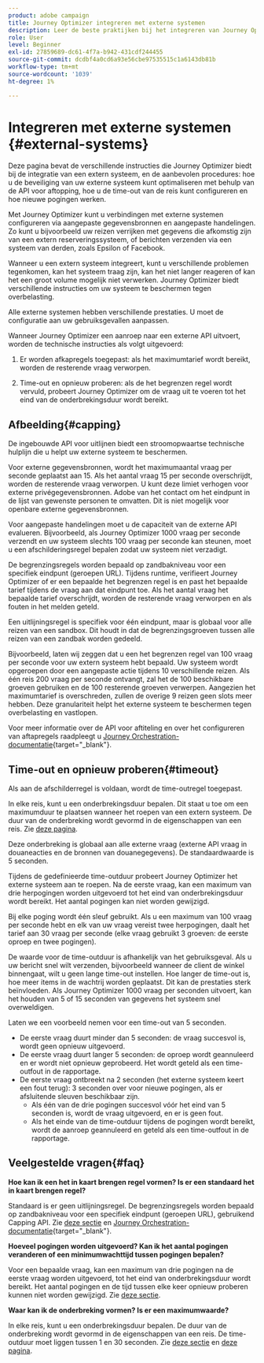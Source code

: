 ```yaml
---
product: adobe campaign
title: Journey Optimizer integreren met externe systemen
description: Leer de beste praktijken bij het integreren van Journey Optimizer met externe systemen
role: User
level: Beginner
exl-id: 27859689-dc61-4f7a-b942-431cdf244455
source-git-commit: dcdbf4a0cd6a93e56cbe97535515c1a6143db81b
workflow-type: tm+mt
source-wordcount: '1039'
ht-degree: 1%

---
```


# Integreren met externe systemen {#external-systems}

Deze pagina bevat de verschillende instructies die Journey Optimizer biedt bij de integratie van een extern systeem, en de aanbevolen procedures: hoe u de beveiliging van uw externe systeem kunt optimaliseren met behulp van de API voor aftopping, hoe u de time-out van de reis kunt configureren en hoe nieuwe pogingen werken.

Met Journey Optimizer kunt u verbindingen met externe systemen configureren via aangepaste gegevensbronnen en aangepaste handelingen. Zo kunt u bijvoorbeeld uw reizen verrijken met gegevens die afkomstig zijn van een extern reserveringssysteem, of berichten verzenden via een systeem van derden, zoals Epsilon of Facebook.

Wanneer u een extern systeem integreert, kunt u verschillende problemen tegenkomen, kan het systeem traag zijn, kan het niet langer reageren of kan het een groot volume mogelijk niet verwerken. Journey Optimizer biedt verschillende instructies om uw systeem te beschermen tegen overbelasting.

Alle externe systemen hebben verschillende prestaties. U moet de configuratie aan uw gebruiksgevallen aanpassen.

Wanneer Journey Optimizer een aanroep naar een externe API uitvoert, worden de technische instructies als volgt uitgevoerd:

1. Er worden afkapregels toegepast: als het maximumtarief wordt bereikt, worden de resterende vraag verworpen.

2. Time-out en opnieuw proberen: als de het begrenzen regel wordt vervuld, probeert Journey Optimizer om de vraag uit te voeren tot het eind van de onderbrekingsduur wordt bereikt.

## Afbeelding{#capping}

De ingebouwde API voor uitlijnen biedt een stroomopwaartse technische hulplijn die u helpt uw externe systeem te beschermen.

Voor externe gegevensbronnen, wordt het maximumaantal vraag per seconde geplaatst aan 15. Als het aantal vraag 15 per seconde overschrijdt, worden de resterende vraag verworpen. U kunt deze limiet verhogen voor externe privégegevensbronnen. Adobe van het contact om het eindpunt in de lijst van gewenste personen te omvatten. Dit is niet mogelijk voor openbare externe gegevensbronnen.

Voor aangepaste handelingen moet u de capaciteit van de externe API evalueren. Bijvoorbeeld, als Journey Optimizer 1000 vraag per seconde verzendt en uw systeem slechts 100 vraag per seconde kan steunen, moet u een afschilderingsregel bepalen zodat uw systeem niet verzadigt.

De begrenzingsregels worden bepaald op zandbakniveau voor een specifiek eindpunt (geroepen URL). Tijdens runtime, verifieert Journey Optimizer of er een bepaalde het begrenzen regel is en past het bepaalde tarief tijdens de vraag aan dat eindpunt toe. Als het aantal vraag het bepaalde tarief overschrijdt, worden de resterende vraag verworpen en als fouten in het melden geteld.

Een uitlijningsregel is specifiek voor één eindpunt, maar is globaal voor alle reizen van een sandbox. Dit houdt in dat de begrenzingsgroeven tussen alle reizen van een zandbak worden gedeeld.

Bijvoorbeeld, laten wij zeggen dat u een het begrenzen regel van 100 vraag per seconde voor uw extern systeem hebt bepaald. Uw systeem wordt opgeroepen door een aangepaste actie tijdens 10 verschillende reizen. Als één reis 200 vraag per seconde ontvangt, zal het de 100 beschikbare groeven gebruiken en de 100 resterende groeven verwerpen. Aangezien het maximumtarief is overschreden, zullen de overige 9 reizen geen slots meer hebben. Deze granulariteit helpt het externe systeem te beschermen tegen overbelasting en vastlopen.

Voor meer informatie over de API voor aftiteling en over het configureren van aftapregels raadpleegt u [Journey Orchestration-documentatie](https://experienceleague.adobe.com/docs/journeys/using/working-with-apis/capping.html){target=&quot;_blank&quot;}.

## Time-out en opnieuw proberen{#timeout}

Als aan de afschilderregel is voldaan, wordt de time-outregel toegepast.

In elke reis, kunt u een onderbrekingsduur bepalen. Dit staat u toe om een maximumduur te plaatsen wanneer het roepen van een extern systeem. De duur van de onderbreking wordt gevormd in de eigenschappen van een reis. Zie [deze pagina](../building-journeys/journey-gs.md#timeout_and_error).

Deze onderbreking is globaal aan alle externe vraag (externe API vraag in douaneacties en de bronnen van douanegegevens). De standaardwaarde is 5 seconden.

Tijdens de gedefinieerde time-outduur probeert Journey Optimizer het externe systeem aan te roepen. Na de eerste vraag, kan een maximum van drie herpogingen worden uitgevoerd tot het eind van onderbrekingsduur wordt bereikt. Het aantal pogingen kan niet worden gewijzigd.

Bij elke poging wordt één sleuf gebruikt. Als u een maximum van 100 vraag per seconde hebt en elk van uw vraag vereist twee herpogingen, daalt het tarief aan 30 vraag per seconde (elke vraag gebruikt 3 groeven: de eerste oproep en twee pogingen).

De waarde voor de time-outduur is afhankelijk van het gebruiksgeval. Als u uw bericht snel wilt verzenden, bijvoorbeeld wanneer de client de winkel binnengaat, wilt u geen lange time-out instellen. Hoe langer de time-out is, hoe meer items in de wachtrij worden geplaatst. Dit kan de prestaties sterk beïnvloeden. Als Journey Optimizer 1000 vraag per seconden uitvoert, kan het houden van 5 of 15 seconden van gegevens het systeem snel overweldigen.

Laten we een voorbeeld nemen voor een time-out van 5 seconden.

* De eerste vraag duurt minder dan 5 seconden: de vraag succesvol is, wordt geen opnieuw uitgevoerd.
* De eerste vraag duurt langer 5 seconden: de oproep wordt geannuleerd en er wordt niet opnieuw geprobeerd. Het wordt geteld als een time-outfout in de rapportage.
* De eerste vraag ontbreekt na 2 seconden (het externe systeem keert een fout terug): 3 seconden over voor nieuwe pogingen, als er afsluitende sleuven beschikbaar zijn.
   * Als één van de drie pogingen succesvol vóór het eind van 5 seconden is, wordt de vraag uitgevoerd, en er is geen fout.
   * Als het einde van de time-outduur tijdens de pogingen wordt bereikt, wordt de aanroep geannuleerd en geteld als een time-outfout in de rapportage.

## Veelgestelde vragen{#faq}

**Hoe kan ik een het in kaart brengen regel vormen? Is er een standaard het in kaart brengen regel?**

Standaard is er geen uitlijningsregel. De begrenzingsregels worden bepaald op zandbakniveau voor een specifiek eindpunt (geroepen URL), gebruikend Capping API. Zie [deze sectie](../configuration/external-systems.md#capping) en [Journey Orchestration-documentatie](https://experienceleague.adobe.com/docs/journeys/using/working-with-apis/capping.html){target=&quot;_blank&quot;}.

**Hoeveel pogingen worden uitgevoerd? Kan ik het aantal pogingen veranderen of een minimumwachttijd tussen pogingen bepalen?**

Voor een bepaalde vraag, kan een maximum van drie pogingen na de eerste vraag worden uitgevoerd, tot het eind van onderbrekingsduur wordt bereikt. Het aantal pogingen en de tijd tussen elke keer opnieuw proberen kunnen niet worden gewijzigd. Zie [deze sectie](../configuration/external-systems.md#timeout).

**Waar kan ik de onderbreking vormen? Is er een maximumwaarde?**

In elke reis, kunt u een onderbrekingsduur bepalen. De duur van de onderbreking wordt gevormd in de eigenschappen van een reis. De time-outduur moet liggen tussen 1 en 30 seconden. Zie [deze sectie](../configuration/external-systems.md#timeout) en [deze pagina](../building-journeys/journey-gs.md#timeout_and_error).
